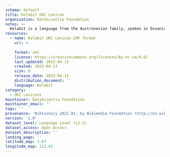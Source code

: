 ```yaml
---
schema: default
title: Kelabit UKC Lexicon
organization: DataScientia Foundation
notes: >-
  Kelabit is a language from the Austronesian family, spoken in Oceania. The UKC Lexicon of Kelabit is represented as a lexico-semantic network. It consists of words, word senses, synsets, as well as sense-level and synset-level relationships.
resources:
  - name: Kelabit UKC Lexicon LMF format
    url: >-
      
    format: xml
    license: https://creativecommons.org/licenses/by-nc-sa/4.0/
    last_updated: 2023-04-13
    created: 2023-04-13
    size: 0
    release_date: 2023-04-13
    distribution_document: ''
    language: Kelabit
category:
  - UKC Lexicons
maintainer: DataScientia Foundation
maintainer_email: ''
tags: ''
provenance: 'Wiktionary 2022.01. by Wikimedia Foundation (http://en.wiktionary.org); Princeton WordNet 2.1 by Princeton University (https://wordnet.princeton.edu)'
version: '1.0'
dataset_level: Language Level (L1-2)
dataset_access: Open Access
dataset_description: ''
landing_page: ''
latitude_map: 3.67
longitude_map: 115.42
---
```

